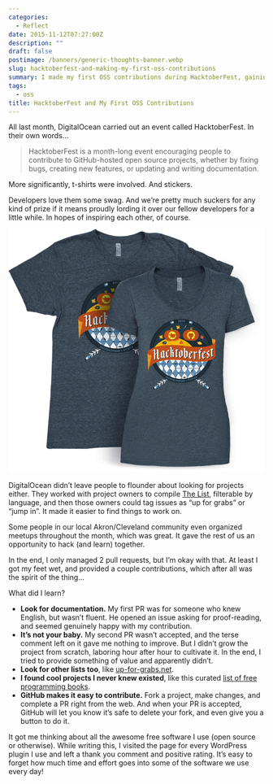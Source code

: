 ```yaml
---
categories:
  - Reflect
date: 2015-11-12T07:27:00Z
description: ""
draft: false
postimage: /banners/generic-thoughts-banner.webp
slug: hacktoberfest-and-making-my-first-oss-contributions
summary: I made my first OSS contributions during HacktoberFest, gaining experience (and swag!) with the help of DigitalOcean and GitHub. :)
tags:
  - oss
title: HacktoberFest and My First OSS Contributions
---
```

All last month, DigitalOcean carried out an event called HacktoberFest. In their own words…

> HacktoberFest is a month-long event encouraging people to contribute to GitHub-hosted open source projects, whether by fixing bugs, creating new features, or updating and writing documentation.

More significantly, t-shirts were involved. And stickers.

Developers love them some swag. And we’re pretty much suckers for any kind of prize if it means proudly lording it over our fellow developers for a little while. In hopes of inspiring each other, of course.

![hacktoberfest-tshirt](hacktoberfest-tshirt.png)

DigitalOcean didn’t leave people to flounder about looking for projects either. They worked with project owners to compile [The List](https://hacktoberfest.digitalocean.com#projects), filterable by language, and then those owners could tag issues as “up for grabs” or “jump in”. It made it easier to find things to work on.

Some people in our local Akron/Cleveland community even organized meetups throughout the month, which was great. It gave the rest of us an opportunity to hack (and learn) together.

In the end, I only managed 2 pull requests, but I’m okay with that. At least I got my feet wet, and provided a couple contributions, which after all was the spirit of the thing…

What did I learn?

- **Look for documentation.** My first PR was for someone who knew English, but wasn’t fluent. He opened an issue asking for proof-reading, and seemed genuinely happy with my contribution.
- **It’s not your baby.** My second PR wasn’t accepted, and the terse comment left on it gave me nothing to improve. But I didn’t grow the project from scratch, laboring hour after hour to cultivate it. In the end, I tried to provide something of value and apparently didn’t.
- **Look for other lists too**, like [up-for-grabs.net](http://up-for-grabs.net/#/).
- **I found cool projects I never knew existed**, like this curated [list of free programming books](https://github.com/vhf/free-programming-books).
- **GitHub makes it easy to contribute.** Fork a project, make changes, and complete a PR right from the web. And when your PR is accepted, GitHub will let you know it’s safe to delete your fork, and even give you a button to do it.

It got me thinking about all the awesome free software I use (open source or otherwise). While writing this, I visited the page for every WordPress plugin I use and left a thank you comment and positive rating. It’s easy to forget how much time and effort goes into some of the software we use every day!
